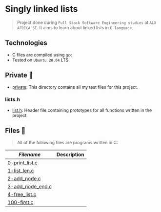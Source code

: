 # Singly linked lists

> Project done during `Full Stack Software Engineering studies` at `ALX AFRICA SE`. It aims to learn about linked lists in `C language`.

## Technologies

- C files are compiled using `gcc`
- Tested on `Ubuntu 20.04` LTS

## Private 📁
* [private](./private): This directory contains all my test files for this project.

### lists.h
- [list.h](./list.h): Header file containing prototypes for all functions written in the project.

## Files 📃
> All of the following files are programs written in C:

_Filename_ | **Description**
-----------|----------------
[0-print_list.c](./0-print_list.c) | 
[1-list_len.c](./1-list_len.c) | 
[2-add_node.c](./2-add_node.c) | 
[3-add_node_end.c](./3-add_node_end.c) | 
[4-free_list.c](./4-free_list.c) | 
[100-first.c](./100-first.c) | 

